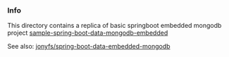 ### Info

This directory contains a replica of basic springboot embedded mongodb project
[sample-spring-boot-data-mongodb-embedded](https://github.com/alexbt/sample-spring-boot-data-mongodb-embedded)

See also:
[jonyfs/spring-boot-data-embedded-mongodb](https://github.com/jonyfs/spring-boot-data-embedded-mongodb)

